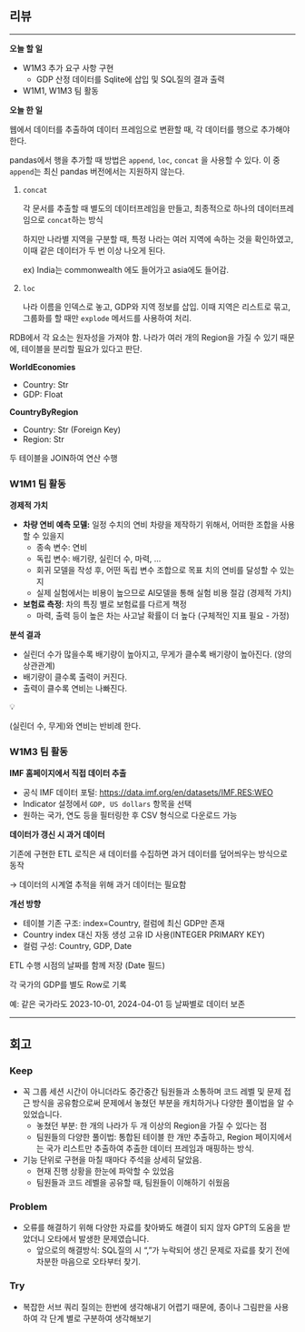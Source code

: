 ## 리뷰

---

**오늘 할 일**

- W1M3 추가 요구 사항 구현
    - GDP 산정 데이터를 Sqlite에 삽입 및 SQL질의 결과 출력
- W1M1, W1M3 팀 활동

**오늘 한 일**

웹에서 데이터를 추출하여 데이터 프레임으로 변환할 때, 각 데이터를 행으로 추가해야 한다.

pandas에서 행을 추가할 때 방법은 `append`, `loc`, `concat` 을 사용할 수 있다. 이 중 `append`는 최신 pandas 버전에서는 지원하지 않는다. 

1.  `concat` 
    
    각 문서를 추출할 때 별도의 데이터프레임을 만들고, 최종적으로 하나의 데이터프레임으로 `concat`하는 방식
    
    하지만 나라별 지역을 구분할 때, 특정 나라는 여러 지역에 속하는 것을 확인하였고, 이때 같은 데이터가 두 번 이상 나오게 된다.
    
    ex) India는 commonwealth 에도 들어가고 asia에도 들어감. 
    
2. `loc` 
    
    나라 이름을 인덱스로 놓고, GDP와 지역 정보를 삽입. 이때 지역은 리스트로 묶고, 그룹화를 할 때만 `explode` 메서드를 사용하여 처리.
    

RDB에서 각 요소는 원자성을 가져야 함. 나라가 여러 개의 Region을 가질 수 있기 때문에, 테이블을 분리할 필요가 있다고 판단.

**WorldEconomies**

- Country: Str
- GDP: Float

**CountryByRegion**

- Country: Str (Foreign Key)
- Region: Str

두 테이블을 JOIN하여 연산 수행

### W1M1 팀 활동

**경제적 가치**

- **차량 연비 예측 모델:** 일정 수치의 연비 차량을 제작하기 위해서, 어떠한 조합을 사용할 수 있을지
    - 종속 변수: 연비
    - 독립 변수: 배기량, 실린더 수, 마력, …
    - 회귀 모델을 작성 후, 어떤 독립 변수 조합으로 목표 치의 연비를 달성할 수 있는지
    - 실제 실험에서는 비용이 높으므로 AI모델을 통해 실험 비용 절감 (경제적 가치)
- **보험료 측정**: 차의 특징 별로 보험료를 다르게 책정
    - 마력, 출력 등이 높은 차는 사고날 확률이 더 높다 (구체적인 지표 필요 - 가정)

**분석 결과**

- 실린더 수가 많을수록 배기량이 높아지고, 무게가 클수록 배기량이 높아진다. (양의 상관관계)
- 배기량이 클수록 출력이 커진다.
- 출력이 클수록 연비는 나빠진다.

<aside>
💡

(실린더 수, 무게)와 연비는 반비례 한다.

</aside>

### W1M3 팀 활동

**IMF 홈페이지에서 직접 데이터 추출**

- 공식 IMF 데이터 포털: https://data.imf.org/en/datasets/IMF.RES:WEO
- Indicator 설정에서 `GDP, US dollars` 항목을 선택
- 원하는 국가, 연도 등을 필터링한 후 CSV 형식으로 다운로드 가능

**데이터가 갱신 시 과거 데이터**

기존에 구현한 ETL 로직은 새 데이터를 수집하면 과거 데이터를 덮어씌우는 방식으로 동작 

→ 데이터의 시계열 추적을 위해 과거 데이터는 필요함

**개선 방향**

- 테이블 기존 구조: index=Country, 컬럼에 최신 GDP만 존재
- Country index 대신 자동 생성 고유 ID 사용(INTEGER PRIMARY KEY)
- 컬럼 구성: Country, GDP, Date

ETL 수행 시점의 날짜를 함께 저장 (Date 필드)

각 국가의 GDP를 별도 Row로 기록

예: 같은 국가라도 2023-10-01, 2024-04-01 등 날짜별로 데이터 보존

---

## 회고

### Keep

- 꼭 그룹 세션 시간이 아니더라도 중간중간 팀원들과 소통하며 코드 레벨 및 문제 접근 방식을 공유함으로써 문제에서 놓쳤던 부분을 캐치하거나 다양한 풀이법을 알 수 있었습니다.
    - 놓쳤던 부분: 한 개의 나라가 두 개 이상의 Region을 가질 수 있다는 점
    - 팀원들의 다양한 풀이법: 통합된 테이블 한 개만 추출하고, Region 페이지에서는 국가 리스트만 추출하여 추출한 데이터 프레임과 매핑하는 방식.
- 기능 단위로 구현을 마칠 때마다 주석을 상세히 달았음.
    - 현재 진행 상황을 한눈에 파악할 수 있었음
    - 팀원들과 코드 레벨을 공유할 때, 팀원들이 이해하기 쉬웠음

### Problem

- 오류를 해결하기 위해 다양한 자료를 찾아봐도 해결이 되지 않자 GPT의 도움을 받았더니 오타에서 발생한 문제였습니다.
    - 앞으로의 해결방식: SQL질의 시 “,”가 누락되어 생긴 문제로 자료를 찾기 전에 차분한 마음으로 오타부터 찾기.

### Try

- 복잡한 서브 쿼리 질의는 한번에 생각해내기 어렵기 때문에, 종이나 그림판을 사용하여 각 단계 별로 구분하여 생각해보기
